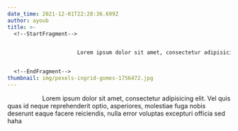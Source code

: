 ```yaml
---
date_time: 2021-12-01T22:28:36.699Z
author: ayoub
title: >-
  <!--StartFragment-->


                      Lorem ipsum dolor sit amet, consectetur adipisicing elit. Vel quis quas id neque reprehenderit optio, asperiores, molestiae fuga nobis deserunt eaque facere reiciendis, nulla error voluptas excepturi officia sed unde!


  <!--EndFragment-->
thumbnail: img/pexels-ingrid-gomes-1756472.jpg
---
```

<!--StartFragment-->

                    Lorem ipsum dolor sit amet, consectetur adipisicing elit. Vel quis quas id neque reprehenderit optio, asperiores, molestiae fuga nobis deserunt eaque facere reiciendis, nulla error voluptas excepturi officia sed haha